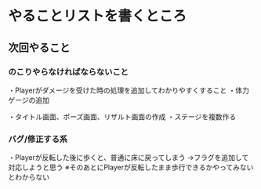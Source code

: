 # やることリストを書くところ

## 次回やること

### のこりやらなければならないこと
・Playerがダメージを受けた時の処理を追加してわかりやすくすること
・体力ゲージの追加

・タイトル画面、ポーズ画面、リザルト画面の作成
・ステージを複数作る

### バグ/修正する系

・Playerが反転した後に歩くと、普通に床に戻ってしまう
→フラグを追加して対応しようと思う
※そのあとにPlayerが反転したまま歩行できるかやってみないとわからない